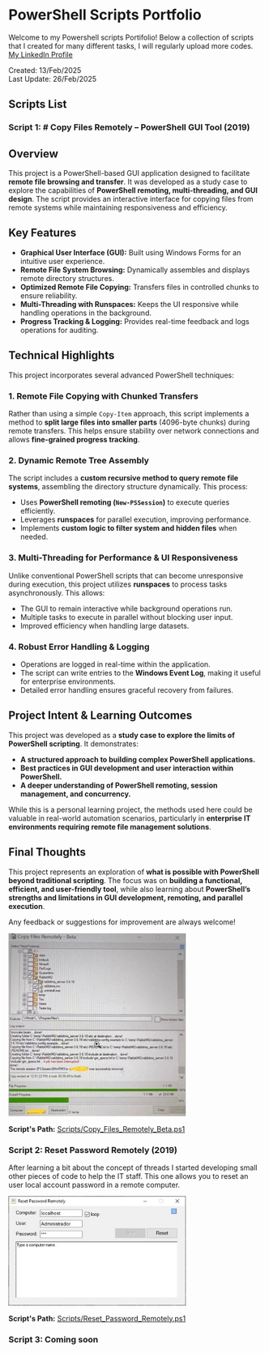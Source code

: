 # PowerShell Scripts Portfolio

Welcome to my Powershell scripts Portifolio! Below a collection of scripts that I created for many different tasks, I will regularly upload more codes.  
[My LinkedIn Profile](https://linkedin.com/in/angelo-polatto)

Created: 13/Feb/2025  
Last Update: 26/Feb/2025

## Scripts List

### Script 1: # Copy Files Remotely – PowerShell GUI Tool (2019)

## Overview  
This project is a PowerShell-based GUI application designed to facilitate **remote file browsing and transfer**. It was developed as a study case to explore the capabilities of **PowerShell remoting, multi-threading, and GUI design**. The script provides an interactive interface for copying files from remote systems while maintaining responsiveness and efficiency.  

## Key Features  
- **Graphical User Interface (GUI):** Built using Windows Forms for an intuitive user experience.  
- **Remote File System Browsing:** Dynamically assembles and displays remote directory structures.  
- **Optimized Remote File Copying:** Transfers files in controlled chunks to ensure reliability.  
- **Multi-Threading with Runspaces:** Keeps the UI responsive while handling operations in the background.  
- **Progress Tracking & Logging:** Provides real-time feedback and logs operations for auditing.  

## Technical Highlights  
This project incorporates several advanced PowerShell techniques:  

### 1. Remote File Copying with Chunked Transfers  
Rather than using a simple `Copy-Item` approach, this script implements a method to **split large files into smaller parts** (4096-byte chunks) during remote transfers. This helps ensure stability over network connections and allows **fine-grained progress tracking**.  

### 2. Dynamic Remote Tree Assembly  
The script includes a **custom recursive method to query remote file systems**, assembling the directory structure dynamically. This process:  
- Uses **PowerShell remoting (`New-PSSession`)** to execute queries efficiently.  
- Leverages **runspaces** for parallel execution, improving performance.  
- Implements **custom logic to filter system and hidden files** when needed.  

### 3. Multi-Threading for Performance & UI Responsiveness  
Unlike conventional PowerShell scripts that can become unresponsive during execution, this project utilizes **runspaces** to process tasks asynchronously. This allows:  
- The GUI to remain interactive while background operations run.  
- Multiple tasks to execute in parallel without blocking user input.  
- Improved efficiency when handling large datasets.  

### 4. Robust Error Handling & Logging  
- Operations are logged in real-time within the application.  
- The script can write entries to the **Windows Event Log**, making it useful for enterprise environments.  
- Detailed error handling ensures graceful recovery from failures.  

## Project Intent & Learning Outcomes  
This project was developed as a **study case to explore the limits of PowerShell scripting**. It demonstrates:  
- **A structured approach to building complex PowerShell applications.**  
- **Best practices in GUI development and user interaction within PowerShell.**  
- **A deeper understanding of PowerShell remoting, session management, and concurrency.**  

While this is a personal learning project, the methods used here could be valuable in real-world automation scenarios, particularly in **enterprise IT environments requiring remote file management solutions**.  

## Final Thoughts  
This project represents an exploration of **what is possible with PowerShell beyond traditional scripting**. The focus was on **building a functional, efficient, and user-friendly tool**, while also learning about **PowerShell’s strengths and limitations in GUI development, remoting, and parallel execution**.  

Any feedback or suggestions for improvement are always welcome!  


<img src="Scripts/Images/Copy_Files_Remotely_Beta.jpg" alt="Copy Files Remotely Beta GUI" width="350" />

**Script's Path:** [Scripts/Copy_Files_Remotely_Beta.ps1](Scripts/Copy_Files_Remotely_Beta.ps1)

### Script 2: Reset Password Remotely (2019)
After learning a bit about the concept of threads I started developing small other pieces of code to help the IT staff.
This one allows you to reset an user local account password in a remote computer.

<img src="Scripts/Images/Reset_Computer_Pass.png" alt="Reset Password Remotely GUI" width="350" />

**Script's Path:** [Scripts/Reset_Password_Remotely.ps1](Scripts/Reset_Password_Remotely.ps1)

### Script 3: Coming soon
